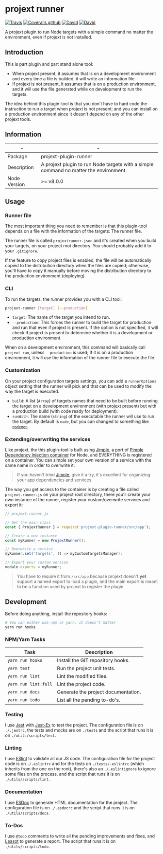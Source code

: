 # projext runner

[![Travis](https://img.shields.io/travis/homer0/projext-plugin-runner.svg?style=flat-square)](https://travis-ci.org/homer0/projext-plugin-runner)
[![Coveralls github](https://img.shields.io/coveralls/github/homer0/projext-plugin-runner.svg?style=flat-square)](https://coveralls.io/github/homer0/projext-plugin-runner?branch=master)
[![David](https://img.shields.io/david/homer0/projext-plugin-runner.svg?style=flat-square)](https://david-dm.org/homer0/projext-plugin-runner)
[![David](https://img.shields.io/david/dev/homer0/projext-plugin-runner.svg?style=flat-square)](https://david-dm.org/homer0/projext-plugin-runner)

A projext plugin to run Node targets with a simple command no matter the environment, even if projext is not installed.

## Introduction

This is part plugin and part stand alone tool:

- When projext present, it assumes that is on a development environment and every time a file is builded, it will write an information file.
- If projext is not present, it assumes that is on a production environment, and it will use the file generated while on development to run the targets.

The idea behind this plugin-tool is that you don't have to hard code the instruction to run a target when projext is not present; and you can install on a production environment since it doesn't depend on any of the other projext tools.

## Information

| -            | -                                                                                     |
|--------------|---------------------------------------------------------------------------------------|
| Package      | projext-plugin-runner                                                                 |
| Description  | A projext plugin to run Node targets with a simple command no matter the environment. |
| Node Version | >= v8.0.0                                                                            |

## Usage

### Runner file

The most important thing you need to remember is that this plugin-tool depends on a file with the information of the targets: The runner file.

The runner file is called `projextrunner.json` and it's created when you build your targets, on your project root directory. You should probably add it to your `.gitignore`.

If the feature to copy project files is enabled, the file will be automatically copied to the distribution directory when the files are copied; otherwise, you'll have to copy it manually before moving the distribution directory to the production environment (deploying).

### CLI

To run the targets, the runner provides you with a CLI tool:

```bash
projext-runner [target] [--production]
```

- `target`: The name of the target you intend to run.
- `--production`: This forces the runner to build the target for production and run that even if projext is present. If the option is not specified, it will check if projext is present to determine whether it is a development or production environment.

When on a development environment, this command will basically call `projext run`, unless `--production` is used; If it is on a production environment, it will use the information of the runner file to execute the file.

### Customization

On your project configuration targets settings, you can add a `runnerOptions` object setting that the runner will pick and that can be used to modify the way the target is executed.

- `build`: A list (`Array`) of targets names that need to be built before running the target on a development environment (with projext present) but with a production build (with code ready for deployment).
- `runWith`: The name (`string`) of the executable the runner will use to run the target. By default is `node`, but you can changed to something like [`nodemon`](https://yarnpkg.com/en/package/nodemon).

### Extending/overwriting the services

Like projext, the this plugin-tool is built using [Jimple](https://yarnpkg.com/en/package/jimple), a port of [Pimple Dependency Injection container](https://github.com/silexphp/Pimple/) for Node, and EVERYTHING is registered on a container. You can simple set your own version of a service with the same name in order to overwrite it.

> If you haven't tried [Jimple](https://github.com/fjorgemota/jimple), give it a try, it's excellent for organizing your app dependencies and services.

The way you get access to the container is by creating a file called `projext.runner.js` on your project root directory, there you'll create your own instance of the runner, register your custom/overwrite services and export it:

```js
// projext.runner.js

// Get the main class
const { ProjextRunner } = require('projext-plugin-runner/src/app');

// Create a new instance
const myRunner = new ProjextRunner();

// Overwrite a service
myRunner.set('targets', () => myCustomTargetsManager);

// Export your custom version
module.exports = myRunner;
```

> You have to require it from `/src/app` because projext doesn't **yet** support a named export to load a plugin, and the main export is meant to be a function used by projext to register the plugin.

## Development

Before doing anything, install the repository hooks:

```bash
# You can either use npm or yarn, it doesn't matter
yarn run hooks
```

### NPM/Yarn Tasks

| Task                    | Description                         |
|-------------------------|-------------------------------------|
| `yarn run hooks`        | Install the GIT repository hooks.   |
| `yarn test`             | Run the project unit tests.         |
| `yarn run lint`         | Lint the modified files.            |
| `yarn run lint:full`    | Lint the project code.              |
| `yarn run docs`         | Generate the project documentation. |
| `yarn run todo`         | List all the pending to-do's.       |

### Testing

I use [Jest](https://facebook.github.io/jest/) with [Jest-Ex](https://yarnpkg.com/en/package/jest-ex) to test the project. The configuration file is on `./.jestrc`, the tests and mocks are on `./tests` and the script that runs it is on `./utils/scripts/test`.

### Linting

I use [ESlint](http://eslint.org) to validate all our JS code. The configuration file for the project code is on `./.eslintrc` and for the tests on `./tests/.eslintrc` (which inherits from the one on the root), there's also an `./.eslintignore` to ignore some files on the process, and the script that runs it is on `./utils/scripts/lint`.

### Documentation

I use [ESDoc](http://esdoc.org) to generate HTML documentation for the project. The configuration file is on `./.esdocrc` and the script that runs it is on `./utils/scripts/docs`.

### To-Dos

I use `@todo` comments to write all the pending improvements and fixes, and [Leasot](https://yarnpkg.com/en/package/leasot) to generate a report. The script that runs it is on `./utils/scripts/todo`.
